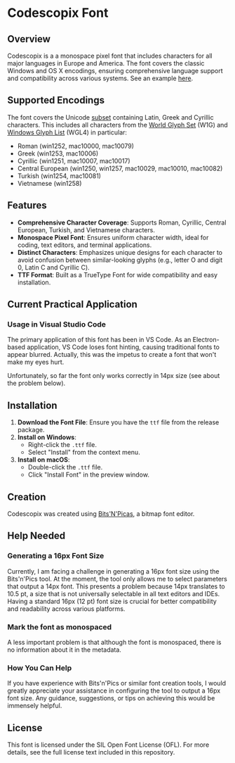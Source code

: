 # Codescopix Font

## Overview
Codescopix is a a monospace pixel font that includes characters for all major languages in Europe and America. The font covers the classic Windows and OS X encodings, ensuring comprehensive language support and compatibility across various systems. See an example [here](./Example.png).

## Supported Encodings
The font covers the Unicode [subset](./Codescopix.png) containing Latin, Greek and Cyrillic characters. This includes all characters from the [World Glyph Set](https://en.wikipedia.org/wiki/World_glyph_set) (W1G) and [Windows Glyph List](https://en.wikipedia.org/wiki/Windows_Glyph_List_4) (WGL4) in particular:
- Roman (win1252, mac10000, mac10079)
- Greek (win1253, mac10006)
- Cyrillic (win1251, mac10007, mac10017)
- Central European (win1250, win1257, mac10029, mac10010, mac10082)
- Turkish (win1254, mac10081)
- Vietnamese (win1258)

## Features
- **Comprehensive Character Coverage**: Supports Roman, Cyrillic, Central European, Turkish, and Vietnamese characters.
- **Monospace Pixel Font**: Ensures uniform character width, ideal for coding, text editors, and terminal applications.
- **Distinct Characters**: Emphasizes unique designs for each character to avoid confusion between similar-looking glyphs (e.g., letter O and digit 0, Latin C and Cyrillic С).
- **TTF Format**: Built as a TrueType Font for wide compatibility and easy installation.

## Current Practical Application
### Usage in Visual Studio Code
The primary application of this font has been in VS Code. As an Electron-based application, VS Code loses font hinting, causing traditional fonts to appear blurred. Actually, this was the impetus to create a font that won't make my eyes hurt.

Unfortunately, so far the font only works correctly in 14px size (see about the problem below).

## Installation
1. **Download the Font File**: Ensure you have the `ttf` file from the release package.
2. **Install on Windows**:
   - Right-click the `.ttf` file.
   - Select "Install" from the context menu.
3. **Install on macOS**:
   - Double-click the `.ttf` file.
   - Click "Install Font" in the preview window.

## Creation
Codescopix was created using [Bits'N'Picas](https://github.com/kreativekorp/bitsnpicas), a bitmap font editor.

## Help Needed
### Generating a 16px Font Size
Currently, I am facing a challenge in generating a 16px font size using the Bits'n'Pics tool. At the moment, the tool only allows me to select parameters that output a 14px font. This presents a problem because 14px translates to 10.5 pt, a size that is not universally selectable in all text editors and IDEs. Having a standard 16px (12 pt) font size is crucial for better compatibility and readability across various platforms.

### Mark the font as monospaced
A less important problem is that although the font is monospaced, there is no information about it in the metadata.

### How You Can Help
If you have experience with Bits'n'Pics or similar font creation tools, I would greatly appreciate your assistance in configuring the tool to output a 16px font size. Any guidance, suggestions, or tips on achieving this would be immensely helpful.

## License
This font is licensed under the SIL Open Font License (OFL). For more details, see the full license text included in this repository.
